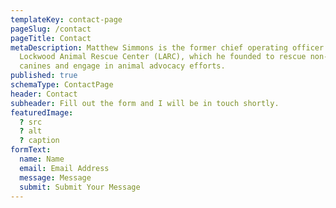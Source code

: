 ```yaml
---
templateKey: contact-page
pageSlug: /contact
pageTitle: Contact
metaDescription: Matthew Simmons is the former chief operating officer of
  Lockwood Animal Rescue Center (LARC), which he founded to rescue non-domestic
  canines and engage in animal advocacy efforts.
published: true
schemaType: ContactPage
header: Contact
subheader: Fill out the form and I will be in touch shortly.
featuredImage:
  ? src
  ? alt
  ? caption
formText:
  name: Name
  email: Email Address
  message: Message
  submit: Submit Your Message
---
```

